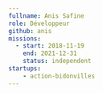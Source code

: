 ```yaml
---
fullname: Anis Safine
role: Développeur
github: anis
missions:
  - start: 2018-11-19
    end: 2021-12-31
    status: independent
startups:
    - action-bidonvilles
---
```

